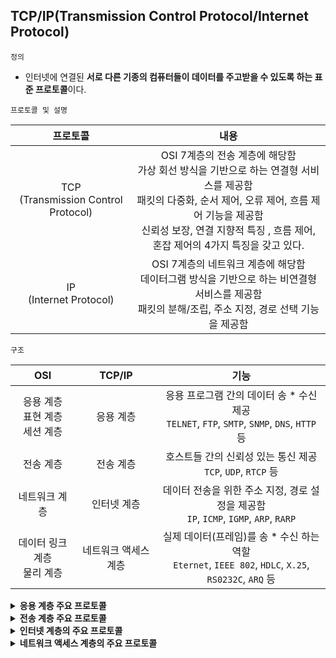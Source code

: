 ## TCP/IP(Transmission Control Protocol/Internet Protocol)
`정의` 
- 인터넷에 연결된 **서로 다른 기종의 컴퓨터들이 데이터를 주고받을 수 있도록 하는 표준 프로토콜**이다.

`프로토콜 및 설명`

| 프로토콜 | 내용 |
| :--: | :--: |
| TCP<br>(Transmission Control Protocol) | OSI 7계층의 전송 계층에 해당함 <br> 가상 회선 방식을 기반으로 하는 연결형 서비스를 제공함 <br> 패킷의 다중화, 순서 제어, 오류 제어, 흐름 제어 기능을 제공함 <br> 신뢰성 보장, 연결 지향적 특징 , 흐름 제어, 혼잡 제어의 4가지 특징을 갖고 있다. |
| IP<br>(Internet Protocol) | OSI 7계층의 네트워크 계층에 해당함 <br> 데이터그램 방식을 기반으로 하는 비연결형 서비스를 제공함 <br> 패킷의 분해/조립, 주소 지정, 경로 선택 기능을 제공함 |

`구조`

| OSI | TCP/IP | 기능 |
| :--: | :--: | :--: |
| 응용 계층 <br> 표현 계층 <br> 세션 계층 | 응용 계층 | 응용 프로그램 간의 데이터 송 * 수신 제공 <br> `TELNET`,  `FTP`, `SMTP`, `SNMP`, `DNS`, `HTTP` 등 |
| 전송 계층 | 전송 계층 | 호스트들 간의 신뢰성 있는 통신 제공 <br> `TCP`, `UDP`, `RTCP` 등 |
| 네트워크 계층 | 인터넷 계층 | 데이터 전송을 위한 주소 지정, 경로 설정을 제공함 <br> `IP`, `ICMP`, `IGMP`, `ARP`, `RARP`
| 데이터 링크 계층 <br> 물리 계층 | 네트워크 액세스 계층 | 실제 데이터(프레임)를 송 * 수신 하는 역할 <br> `Eternet`, `IEEE 802`, `HDLC`, `X.25`, `RS0232C`, `ARQ` 등


<details>
<summary><strong>응용 계층 주요 프로토콜</strong></summary>
<div>

| 프로토콜 | 내용 |
| :--: | :--: |
| FTP<br>(File Transfer Protocol) | 컴퓨터와 컴퓨터 또는 인터넷 사이에서 파일을 주고 받을 수 있도록 하는 원격 파일 전송 프로토콜 |
| SMTP<br>(Simple Mail Transfer Protocol) | 전자 우편을 교환하는 서비스 |
| TELNET | 멀리 떨어져 있는 컴퓨터에 접속해 자신의 컴퓨터처럼 사용할 수 있도록 해주는 서비스 <br> 프로그램을 실행하는 등 시스템 관리 작업을 할 수 있는 가상의 터미널(Virtual Terminal) 기능 수행 |
| SNMP(Simple Network Management Protocol) | TCP/IP의 네트워크 관리 프로토콜로, 라우터나 허브 등 네트워크 기기의 네트워크 정보를 네트워크 관리 시스템에 보내는데 사용되는 표준 통신 규약 |
| DNS(Domain Name System) | 도메인 네임을 IP 주소로 매핑(Mapping)하는 시스템 |
| HTTP(HyperText Transfer Protocol) | 월드 와이드 웹(www)에서 HTML 문서를 송수신 하기 위한 표준 프로토콜

</div>
</details>

<details>
<summary><strong>전송 계층 주요 프로토콜</strong></summary>
<div>

| 프로토콜 | 내용 |
| :--: | :--: |
| TCP <br> (Transmission Control Protocol) | 양방향 연결(Full Duples Connection)형 서비스를 제공 <br> 가상 회선 연결(Virtual Circuit Connection) 형태의 서비스 제공 <br> 스트림 위주의 전달(패킷 단위)을 함 <br> 신뢰성 있는 경로를 확립하고 메시지 전송을 감독함 <br> 순서 제어, 오류 제어, 흐름 제어 기능을 함 <br> 패킷의 분실, 손상, 지연이나 순서가 틀린 것 등이 발생할 때 투명성이 보장되는 통신을 함 <br> TCP 프로토콜의 헤더는 기본적으로 20Byte에서 60Byte까지 사용할 수 있는데, 선택적으로 40을 추가해 100Byte까지 크기 확장 가능 |
| UDP <br> (User Datagram Protocol) | 데이터 전송 전 연결을 설정하지 않는 비연결형 서비스 제공 <br> TCP에 비해 상대적으로 단순한 헤더 구조로 오버헤드 적고, 흐름 제어나 순서 제어 없어 전송 속도가 빠름 <br> 고속의 안정성 있는 전송 매체를 사용해 빠른 속도를 필요로 하는 경우, 동시에 여러 사용자에게 데이터를 전달할때 정기적으로 반복해 전송할 경우 사용 <br> 실시간 전송에 유리하며, 신뢰성보단 속도가 중요시되는 네트워크에서 사용 <br> UDP 헤더에는 Source Port Number, Destinaion Port Number, Length, Checksum 등 포함 |
|RTCP <br> (Real-Time Control Protocol) | RTP(Real-time Transport Protocol) 패킷의 전송 품질을 제어하기 위한 프로토콜 <br> 세션(Session)에 참여한 각 참여자들에게 주기적으로 제어정보를 전송함 <br> 하위 프로토콜은 데이터 패킷과 제어 패킷의 다중화(Multiplexing)를 제공 <br> 데이터 전송을 모니터링하고 최소한의 제어와 인증 기능만을 제공 <br> RTCP 패킷은 항상 32비트의 경계로 끝남 |

</div>
</details>

<details>
<summary><strong>인터넷 계층의 주요 프로토콜</strong></summary>
<div>

| 프로토콜 | 내용 | 
| :--: | :--: |
| IP<br>(Internet Protocol) | 전송할 데이터에 주소를 지정하고, 경로를 설정하는 기능을 함 <br> 비연결형인 데이터그램 방식을 사용하는 것으로 신뢰성이 보장되지 않음 |
| ICMP<br>(Internet Control Management Protocol) | IP와 조합해 통신중 발생하는 오류 처리와 전송 경로 변경 등을 위한 제어 메시지를 관리하는 역할을 함 <br> 헤더는 8Byte로 구성 |
| IGMP<br>(Internet Group Management Protocol, 인터넷 그릅 관리 프로토콜) | 멀티캐스르를 지원하는 호스트나 라우터 사이에서 멀티캐스트 그룹 유지를 위해 사용됨 |
| ARP<br>(Address Resolution Protocol, 주소 분석 프로토콜) | 호스트의 IP 주소를 호스트와 연결된 네트워크 접속 장치의 물리적 주소(Mac Address)로 바꿈 |
| RARP<br>(Reverse Address Resolution Protocol) | ARP와 반대로 물리적 주소를 IP 주소로 변환하는 기능을 함 |

</div>
</details>

<details>
<summary><strong>네트워크 액세스 계층의 주요 프로토콜</strong></summary>
<div>

| 프로토콜 | 내용 |
| :--: | :--: |
| Eternet(IEEE 802.3) | CSMA/CD 방식의 LAN |
| IEEE 802 | LAN을 위한 표준 프로토콜 |
| HDLC | 비트 위주의 데이터 링크 제어 프로토콜 |
| X.25 | 패킷 교환망을 위한 DTE와 DCE 간의 인터페이스를 제공하는 프로토콜 |
| RS-232C | 공중 전화 교환망(PSTN)을 통한 DTE와 DCE간의 인터페이스를 제공하는 프로토콜 |

</div>
</details>
